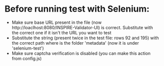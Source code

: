 # Before running test with Selenium:
- Make sure base URL present in the file (now http://loaclhost:8080/INSPIRE-Validator-UI) is correct. Substitute with the correct one if it isn't the URL you want to test
- Substitute the <path> string (present twice in the test file: rows 92 and 195) with the correct path where is the folder 'metadata' (now it is under 'selenium-test')
- Make sure captcha verification is disabled (you can make this action from config.js)